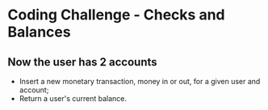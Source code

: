 # Coding Challenge - Checks and Balances

## Now the user has 2 accounts

- Insert a new monetary transaction, money in or out, for a given user and account;
- Return a user's current balance.

